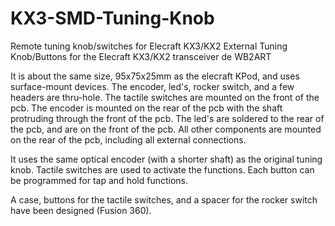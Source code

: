 # KX3-SMD-Tuning-Knob
Remote tuning knob/switches for Elecraft KX3/KX2
External Tuning Knob/Buttons for the Elecraft KX3/KX2 transceiver de WB2ART

It is about the same size, 95x75x25mm as the elecraft KPod, and uses surface-mount devices. The encoder, led's, rocker switch, and  a few headers are thru-hole. The tactile switches are mounted on the front of the pcb. The encoder is mounted on the rear of the pcb with the shaft protruding through the front of the pcb. The led's are soldered to the rear of the pcb, and are on the front of the pcb. All other components are mounted on the rear of the pcb, including all external connections.

It uses the same optical encoder (with a shorter shaft) as the original tuning knob.
Tactile switches are used to activate the functions. Each button can be programmed for tap and hold functions.

A case, buttons for the tactile switches, and a spacer for the rocker switch have been designed (Fusion 360).
